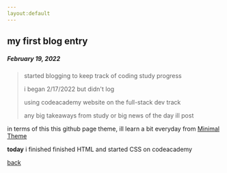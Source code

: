 ```yaml
---
layout:default
---
```


## my first blog entry
##### February 19, 2022

>started blogging to keep track of coding study progress
>
>i began 2/17/2022 but didn't log
>
>using codeacademy website on the full-stack dev track
>
>any big takeaways from study or big news of the day ill post

in terms of this this github page theme, ill learn a bit everyday from [Minimal Theme](https://github.com/pages-themes/minimal/blob/master/index.md?plain=1)

**today** i finished finished HTML and started CSS on codeacademy

[back](./)
